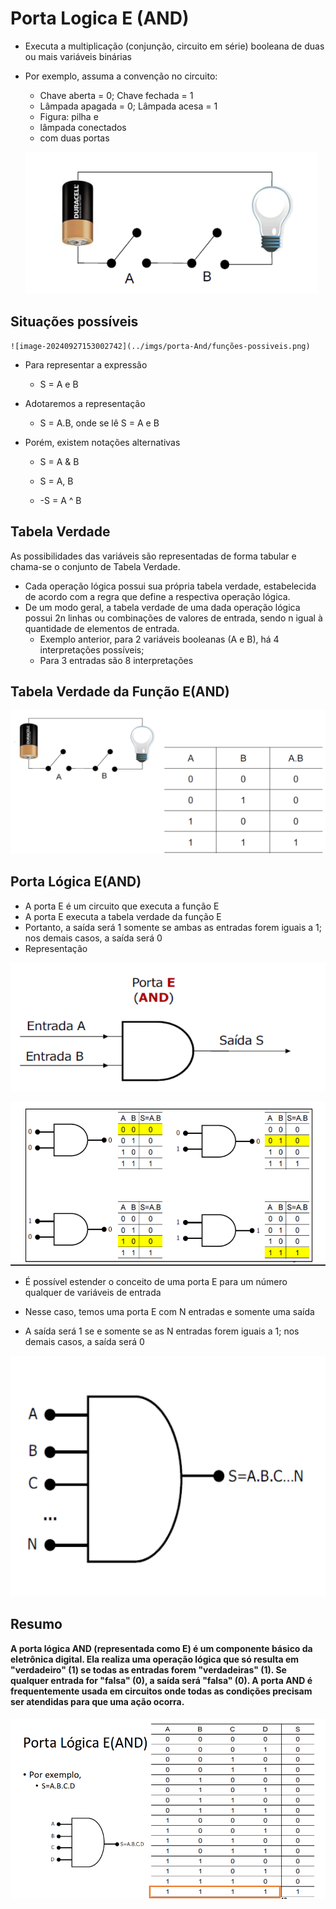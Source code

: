 # Porta Logica E (AND)

- Executa a multiplicação (conjunção, circuito em série) booleana de
  duas ou mais variáveis binárias

- Por exemplo, assuma a convenção no circuito:

    - Chave aberta = 0;  Chave fechada = 1
    - Lâmpada apagada = 0; Lâmpada acesa = 1
    - Figura: pilha e
    -  lâmpada conectados
    -  com duas portas

    ![and](../imgs/porta-And/porta-logica-and.png)

## Situações possíveis

    ![image-20240927153002742](../imgs/porta-And/funções-possiveis.png)



- Para representar a expressão
  - S = A e B
  
- Adotaremos a representação
  	- S = A.B, onde se lê S =  A e B

- Porém, existem notações alternativas
  - S = A & B 
  
  - S = A, B 
  
  - -S = A ^ B
  
    

## Tabela Verdade



As possibilidades das variáveis são representadas de forma tabular e
chama-se o conjunto de Tabela Verdade.

- Cada operação lógica possui sua própria tabela verdade, estabelecida
  de acordo com a regra que define a respectiva operação lógica.
- De um modo geral, a tabela verdade de uma dada operação lógica
  possui 2n linhas ou combinações de valores de entrada, sendo n igual
  à quantidade de elementos de entrada.
  - Exemplo anterior, para 2 variáveis booleanas (A e B), há 4 interpretações
    possíveis;
  - Para 3 entradas são 8 interpretações

## Tabela Verdade da Função E(AND)

![tabela-verdade-AND(E)](../imgs/porta-And/tabela-verdade(AND).png)

## Porta Lógica E(AND)

- A porta E é um circuito que executa a função E
-  A porta E executa a tabela verdade da função E
  -  Portanto, a saída será 1 somente se ambas as entradas forem iguais a 1; nos
    demais casos, a saída será 0
-  Representação



![](../imgs/porta-And/porta-logica-andE.png)

![](../imgs/porta-And/porta-logica-and3.png)

- É possível estender o conceito de
  uma porta E para um número
  qualquer de variáveis de entrada

-  Nesse caso, temos uma porta E
  com N entradas e somente uma
  saída

-  A saída será 1 se e somente se as
  N entradas forem iguais a 1; nos
  demais casos, a saída será 0

  ![](../imgs/porta-And/porta-logica-and4.png)

  ## Resumo

  **A porta lógica AND (representada como E) é um componente básico da eletrônica digital. Ela realiza uma operação lógica que só resulta em "verdadeiro" (1) se todas as entradas forem "verdadeiras" (1). Se qualquer entrada for "falsa" (0), a saída será "falsa" (0). A porta AND é frequentemente usada em circuitos onde todas as condições precisam ser atendidas para que uma ação ocorra.**

  

  ###### ![](../imgs/porta-And/porta-logica-and5.png)

